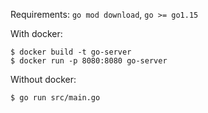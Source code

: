 Requirements: `go mod download`, `go >= go1.15`

With docker:
```
$ docker build -t go-server
$ docker run -p 8080:8080 go-server
```

Without docker:
```
$ go run src/main.go
```

